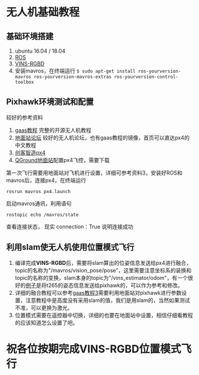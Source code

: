 # 无人机基础教程

## 基础环境搭建

1. ubuntu 16.04 / 18.04
2. [ROS](https://www.ros.org/)
3. [VINS-RGBD](https://github.com/STAR-Center/VINS-RGBD)
4. 安装mavros，在终端运行 `$ sudo apt-get install ros-yourversion-mavros ros-yourversion-mavros-extras ros‐yourversion‐control‐toolbox`
   

## Pixhawk环境测试和配置

较好的参考资料

1. [gaas教程](https://github.com/generalized-intelligence/GAAS) 完整的开源无人机教程
2. [地面站论坛](http://shequ.dimianzhan.com/) 较好的无人机论坛，也有gaas教程的镜像，首页可以直达px4的中文教程
3. [创客智造px4](https://www.ncnynl.com/category/px4-user/)
4. [QGround地面站](http://qgroundcontrol.com/)配置px4飞控，需要下载

第一次飞行需要用地面站对飞机进行设置，详细可参考资料3，安装好ROS和mavros后，连接px4，在终端运行

`rosrun mavros px4.launch`

启动mavros通讯，利用语句

`rostopic echo /mavros/state`

查看连接状态， 现实 connection：True 说明连接成功

## 利用slam使无人机使用位置模式飞行

1. 编译完成**VINS-RGBD**后，需要将slam算出的位姿信息发送给px4进行融合，topic的名称为"/mavros/vision_pose/pose"，这里需要注意坐标系的装换和topic的名称的变换，slam本身的topic为"/vins_estimator/odom"，有一个很好的[例子](https://github.com/thien94/vision_to_mavros)是将t265的姿态信息发送给pixhawk的，可以作为参考和修改。
2. 详细的融合教程可以参考[gaas教程3](http://shequ.dimianzhan.com/articles/376/wu-ren-ji-zi-dong-jia-shi-xi-lie-part-3-zai-wu-gps-huan-jing-xia-tong-guo-slam-shi-xian-wei-zhi-gu-ji-ji-yu-chun-shi-jue-de-slam-ding-dian-wu-xu-ji-guang-guang-liu-deng-chuan-gan-qi)需要利用地面站对pixhawk进行参数设置，注意教程中是高度没有采用slam的值，我们是用slam的，当然如果测试不准，可以更换为激光。
3. 位置模式需要在遥控器中切换，详细的也要在地面站中设置，相信仔细看教程的应该知道怎么设置了吧。

# 祝各位按期完成VINS-RGBD位置模式飞行